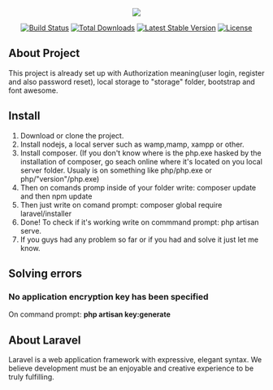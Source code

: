<p align="center"><img src="https://laravel.com/assets/img/components/logo-laravel.svg"></p>

<p align="center">
<a href="https://travis-ci.org/laravel/framework"><img src="https://travis-ci.org/laravel/framework.svg" alt="Build Status"></a>
<a href="https://packagist.org/packages/laravel/framework"><img src="https://poser.pugx.org/laravel/framework/d/total.svg" alt="Total Downloads"></a>
<a href="https://packagist.org/packages/laravel/framework"><img src="https://poser.pugx.org/laravel/framework/v/stable.svg" alt="Latest Stable Version"></a>
<a href="https://packagist.org/packages/laravel/framework"><img src="https://poser.pugx.org/laravel/framework/license.svg" alt="License"></a>
</p>

## About Project

This project is already set up with Authorization meaning(user login, register and also password reset), local storage to "storage" folder, bootstrap and font awesome.

## Install
1. Download or clone the project.
2. Install nodejs, a local server such as wamp,mamp, xampp or other. 
3. Install composer. (If you don't know where is the php.exe hasked by the installation of composer, go seach online where it's located on you local server folder. Usualy is on something like php/php.exe or php/"version"/php.exe)
4. Then on comands promp inside of your folder write: composer update      and then     npm update
5. Then just write on comand prompt: composer global require laravel/installer
6. Done! To check if it's working write on commmand prompt: php artisan serve.
7. If you guys had any problem so far or if you had and solve it just let me know.

## Solving errors
### No application encryption key has been specified
On command prompt: <b>php artisan key:generate</b>

## About Laravel

Laravel is a web application framework with expressive, elegant syntax. We believe development must be an enjoyable and creative experience to be truly fulfilling.
